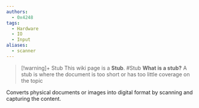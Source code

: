 ```yaml
---
authors: 
  - 0x4248
tags:
  - Hardware
  - IO
  - Input
aliases:
  - scanner
---
```

> [!warning]+ Stub
> This wiki page is a **Stub**.
> #Stub 
> **What is a stub?**
> A stub is where the document is too short or has too little coverage on the topic

Converts physical documents or images into digital format by scanning and capturing the content.